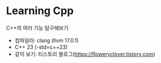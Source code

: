 # Learning Cpp

C++의 여러 기능 탐구해보기

* 컴파일러: clang (llvm 17.0.1)
* C++ 23 (-std=c++23)
* 같이 보기: 티스토리 블로그(https://floweryclover.tistory.com)